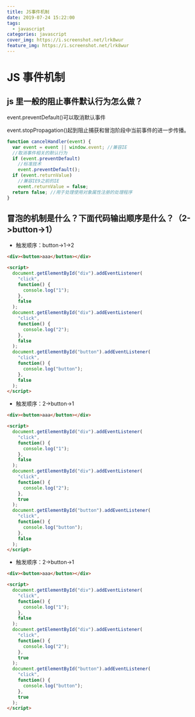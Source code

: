 ```yaml
---
title: JS事件机制
date: 2019-07-24 15:22:00
tags:
  - javascript
categories: javascript
cover_img: https://i.screenshot.net/lrk8wur
feature_img: https://i.screenshot.net/lrk8wur
---
```


# JS 事件机制

## js 里一般的阻止事件默认行为怎么做？

event.preventDefault()可以取消默认事件

event.stopPropagation()起到阻止捕获和冒泡阶段中当前事件的进一步传播。

<!-- more -->

```javascript
function cancelHandler(event) {
  var event = event || window.event; //兼容IE
  //取消事件相关的默认行为
  if (event.preventDefault)
    //标准技术
    event.preventDefault();
  if (event.returnValue)
    //兼容IE9之前的IE
    event.returnValue = false;
  return false; //用于处理使用对象属性注册的处理程序
}
```

## 冒泡的机制是什么？下面代码输出顺序是什么？（2->button->1）

- 触发顺序：button->1->2

```html
<div><button>aaa</button></div>

<script>
  document.getElementById("div").addEventListener(
    "click",
    function() {
      console.log("1");
    },
    false
  );
  document.getElementById("div").addEventListener(
    "click",
    function() {
      console.log("2");
    },
    false
  );
  document.getElementById("button").addEventListener(
    "click",
    function() {
      console.log("button");
    },
    false
  );
</script>
```

- 触发顺序：2->button->1

```html
<div><button>aaa</button></div>

<script>
  document.getElementById("div").addEventListener(
    "click",
    function() {
      console.log("1");
    },
    false
  );
  document.getElementById("div").addEventListener(
    "click",
    function() {
      console.log("2");
    },
    true
  );
  document.getElementById("button").addEventListener(
    "click",
    function() {
      console.log("button");
    },
    false
  );
</script>
```

- 触发顺序：2->button->1

```html
<div><button>aaa</button></div>

<script>
  document.getElementById("div").addEventListener(
    "click",
    function() {
      console.log("1");
    },
    false
  );
  document.getElementById("div").addEventListener(
    "click",
    function() {
      console.log("2");
    },
    true
  );
  document.getElementById("button").addEventListener(
    "click",
    function() {
      console.log("button");
    },
    true
  );
</script>
```
